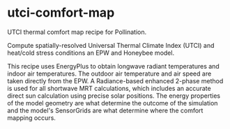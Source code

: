 # utci-comfort-map

UTCI thermal comfort map recipe for Pollination.

Compute spatially-resolved Universal Thermal Climate Index (UTCI) and heat/cold stress
conditions an EPW and Honeybee model.

This recipe uses EnergyPlus to obtain longwave radiant temperatures and indoor air
temperatures. The outdoor air temperature and air speed are taken directly from the EPW.
A Radiance-based enhanced 2-phase method is used for all shortwave MRT calculations,
which includes an accurate direct sun calculation using precise solar positions. The
energy properties of the model geometry are what determine the outcome of the
simulation and the model's SensorGrids are what determine where the comfort
mapping occurs.
